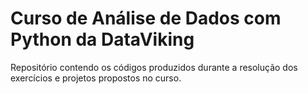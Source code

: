# Curso de Análise de Dados com Python da DataViking

Repositório contendo os códigos produzidos durante a resolução dos exercícios e projetos propostos no curso.

